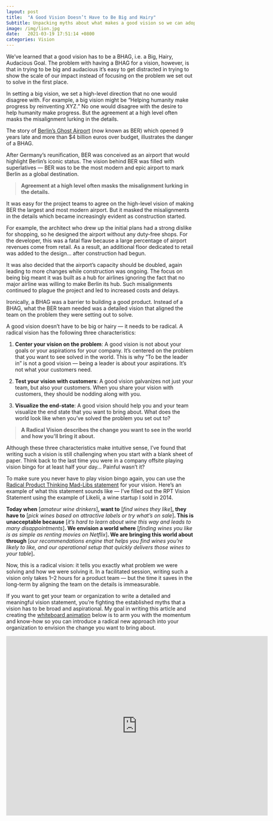 ```yaml
---
layout: post
title:  "A Good Vision Doesn’t Have to Be Big and Hairy"
Subtitle: Unpacking myths about what makes a good vision so we can adopt a new, radical approach.
image: /img/lion.jpg
date:   2021-03-19 17:51:14 +0800
categories: Vision
---
```


We’ve learned that a good vision has to be a BHAG, i.e. a Big, Hairy, Audacious Goal. The problem with having a BHAG for a vision,
however, is that in trying to be big and audacious it’s easy to get distracted in trying to show the scale of our impact instead of
focusing on the problem we set out to solve in the first place.

In setting a big vision, we set a high-level direction that no one would disagree with. For example, a big vision might be
“Helping humanity make progress by reinventing XYZ.” No one would disagree with the desire to help humanity make progress.
But the agreement at a high level often masks the misalignment lurking in the details.

The story of [Berlin’s Ghost Airport](https://www.nytimes.com/2020/10/24/world/europe/berlin-germany-new-airport.html?action=click&module=Well&pgtype=Homepage&section=World%20News)
(now known as BER) which opened 9 years late and more than $4 billion euros over budget, illustrates the danger of a BHAG.

After Germany’s reunification, BER was conceived as an airport that would highlight Berlin’s iconic status. The vision behind BER was filled with superlatives — BER was to be the most modern and epic airport to mark Berlin as a global destination.

> **Agreement at a high level often masks the misalignment lurking in the details.**

It was easy for the project teams to agree on the high-level vision of making BER the largest and most modern airport. But it masked the misalignments in the details which became increasingly evident as construction started.

For example, the architect who drew up the initial plans had a strong dislike for shopping, so he designed the airport without any duty-free shops. For the developer, this was a fatal flaw because a large percentage of airport revenues come from retail. As a result, an additional floor dedicated to retail was added to the design… after construction had begun.

It was also decided that the airport’s capacity should be doubled, again leading to more changes while construction was ongoing. The focus on being big meant it was built as a hub for airlines ignoring the fact that no major airline was willing to make Berlin its hub. Such misalignments continued to plague the project and led to increased costs and delays.

Ironically, a BHAG was a barrier to building a good product. Instead of a BHAG, what the BER team needed was a detailed vision that aligned the team on the problem they were setting out to solve.

A good vision doesn’t have to be big or hairy — it needs to be radical. A radical vision has the following three characteristics:


1. **Center your vision on the problem**: A good vision is not about your goals or your aspirations for your company. It’s centered on the problem that you want to see solved in the world. This is why “To be the leader in” is not a good vision — being a leader is about your aspirations. It’s not what your customers need.


2. **Test your vision with customers**: A good vision galvanizes not just your team, but also your customers. When you share your vision with customers, they should be nodding along with you.

3. **Visualize the end-state**: A good vision should help you and your team visualize the end state that you want to bring about. What does the world look like when you’ve solved the problem you set out to?

>**A Radical Vision describes the change you want to see in the world and how you’ll bring it about.**

Although these three characteristics make intuitive sense, I’ve found that writing such a vision is still challenging when you start with a blank sheet of paper. Think back to the last time you were in a company offsite playing vision bingo for at least half your day… Painful wasn’t it?

To make sure you never have to play vision bingo again, you can use the [Radical Product Thinking Mad-Libs statement](https://www.radicalproduct.com/toolkit) for your vision. Here’s an example of what this statement sounds like — I’ve filled out the RPT Vision Statement using the example of Likelii, a wine startup I sold in 2014.

**Today when** [_amateur wine drinkers_]**, want to** [_find wines they like_]**, they have to** [_pick wines based on attractive labels or try what’s on sale_]**. This is unacceptable because** [_it’s hard to learn about wine this way and leads to many disappointments_]**. We envision a world where** [_finding wines you like is as simple as renting movies on Netflix_]**. We are bringing this world about through** [_our recommendations engine that helps you find wines you’re likely to like, and our operational setup that quickly delivers those wines to your table_]**.**

Now, this is a radical vision: it tells you exactly what problem we were solving and how we were solving it. In a facilitated session, writing such a vision only takes 1–2 hours for a product team — but the time it saves in the long-term by aligning the team on the details is immeasurable.

If you want to get your team or organization to write a detailed and meaningful vision statement, you’re fighting the established myths that a vision has to be broad and aspirational. My goal in writing this article and creating the [whiteboard animation](https://youtu.be/Iy_NlYuq0ME) below is to arm you with the momentum and know-how so you can introduce a radical new approach into your organization to envision the change you want to bring about.

<div class="embed-container">
  <iframe
      src="https://www.youtube.com/embed/Iy_NlYuq0ME"
      width="700"
      height="480"
      frameborder="0"
      allowfullscreen="">
  </iframe>
</div>


